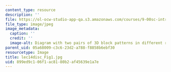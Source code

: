 ```yaml
---
content_type: resource
description: ''
file: https://ol-ocw-studio-app-qa.s3.amazonaws.com/courses/9-00sc-introduction-to-psychology-fall-2011/899ed9c106f1ac8180b2af45639e1a7e_lec14disc_Fig1.jpg
file_type: image/jpeg
image_metadata:
  caption: ''
  credit: ''
  image-alt: Diagram with two pairs of 3D block patterns in different rotations
parent_uid: 05a68009-c3c6-23d2-a788-f8858b6ebf30
resourcetype: Image
title: lec14disc_Fig1.jpg
uid: 899ed9c1-06f1-ac81-80b2-af45639e1a7e
---
```

